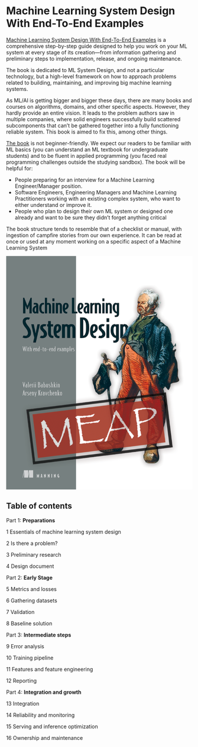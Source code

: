 # Machine Learning System Design With End-To-End Examples

[Machine Learning System Design With End-To-End Examples](https://arseny.info/ml_design_book) is a comprehensive step-by-step guide designed to help you work on your ML system at every stage of its creation—from information gathering and preliminary steps to implementation, release, and ongoing maintenance.

The book is dedicated to ML System Design, and not a particular technology, but a high-level framework on how to approach problems related to building, maintaining, and improving big machine learning systems.

As ML/AI is getting bigger and bigger these days, there are many books and courses on algorithms, domains, and other specific aspects. However, they hardly provide an entire vision. It leads to the problem authors saw in multiple companies, where solid engineers successfully build scattered subcomponents that can’t be gathered together into a fully functioning reliable system. This book is aimed to fix this, among other things.

[The book](https://arseny.info/ml_design_book) is not beginner-friendly. We expect our readers to be familiar with ML basics (you can understand an ML textbook for undergraduate students) and to be fluent in applied programming (you faced real programming challenges outside the studying sandbox). The book will be helpful for:
- People preparing for an interview for a Machine Learning Engineer/Manager position.
- Software Engineers, Engineering Managers and Machine Learning Practitioners working with an existing complex system, who want to either understand or improve it.
- People who plan to design their own ML system or designed one already and want to be sure they didn’t forget anything critical

The book structure tends to resemble that of a checklist or manual, with ingestion of campfire stories from our own experience. It can be read at once or used at any moment working on a specific aspect of a Machine Learning System

![](MLSD.png)

## Table of contents 

Part 1:  **Preparations**

1 Essentials of machine learning system design  

2 Is there a problem? 

3 Preliminary research

4 Design document

Part 2:  **Early Stage**

5 Metrics and losses

6 Gathering datasets

7 Validation

8 Baseline solution

Part 3:  **Intermediate steps**

9 Error analysis

10 Training pipeline

11 Features and feature engineering

12 Reporting

Part 4:  **Integration and growth**

13 Integration

14 Reliability and monitoring

15 Serving and inference optimization

16 Ownership and maintenance
